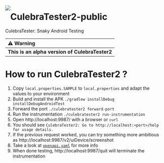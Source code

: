 <a href="#"><img src="https://github.com/dtmilano/AndroidViewClient/wiki/images/culebra-logo-transparent-204x209-rb-border.png" align="left" hspace="0" vspace="6"></a>

# CulebraTester2-public
CulebraTester: Snaky Android Testing


  ⚠️ Warning    |
:------------------|
**This is an alpha version of CulebraTester2** |



# How to run CulebraTester2 ?
1. Copy `local.properties.SAMPLE` to `local.properties` and adapt the values to your environment
1. Build and install the APK `./gradlew installDebug installDebugAndroidTest`
1. Forward the port `./culebratester2 forward-port`
1. Run the instrumentation `./culebratester2 run-instrumentation`
1. Open http://localhost:9987/ with a browser or `curl` 
1. You should see `CulebraTester2: Go to http://localhost:<port>/help for usage details.`
1. If the previous request worked, you can try something more ambitious as http://localhost:9987/v2/uiDevice/screenshot
1. Take a look at [`openapi.yaml`](https://github.com/dtmilano/CulebraTester2-public/blob/master/openapi.yaml) for more info
1. When done testing, http://localhost:9987/quit will terminate the instrumentation
